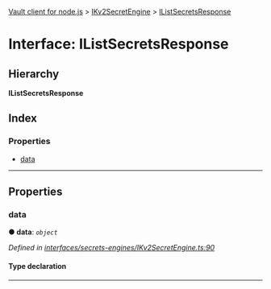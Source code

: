 [Vault client for node.js](../README.md) > [IKv2SecretEngine](../modules/ikv2secretengine.md) > [IListSecretsResponse](../interfaces/ikv2secretengine.ilistsecretsresponse.md)

# Interface: IListSecretsResponse

## Hierarchy

**IListSecretsResponse**

## Index

### Properties

* [data](ikv2secretengine.ilistsecretsresponse.md#data)

---

## Properties

<a id="data"></a>

###  data

**● data**: *`object`*

*Defined in [interfaces/secrets-engines/IKv2SecretEngine.ts:90](https://github.com/theogravity/vault-tacular/blob/2099cfa/src/interfaces/secrets-engines/IKv2SecretEngine.ts#L90)*

#### Type declaration

___

